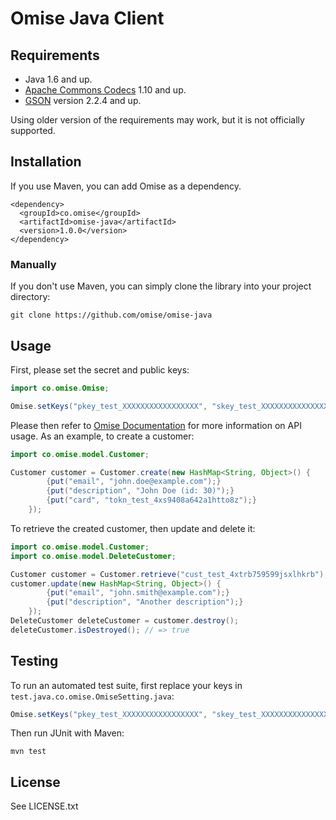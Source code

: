 # Omise Java Client

## Requirements

* Java 1.6 and up.
* [Apache Commons Codecs](http://commons.apache.org/proper/commons-codec/) 1.10 and up.
* [GSON](https://code.google.com/p/google-gson/) version 2.2.4 and up.

Using older version of the requirements may work, but it is not officially supported.

## Installation

If you use Maven, you can add Omise as a dependency.

```
<dependency>
  <groupId>co.omise</groupId>
  <artifactId>omise-java</artifactId>
  <version>1.0.0</version>
</dependency>
```

### Manually

If you don't use Maven, you can simply clone the library into your project directory:

```
git clone https://github.com/omise/omise-java
```

## Usage

First, please set the secret and public keys:

```java
import co.omise.Omise;

Omise.setKeys("pkey_test_XXXXXXXXXXXXXXXXX", "skey_test_XXXXXXXXXXXXXXXXX");
```

Please then refer to [Omise Documentation](https://docs.omise.co/) for more information on API usage. As an example, to create a customer:

```java
import co.omise.model.Customer;

Customer customer = Customer.create(new HashMap<String, Object>() {
        {put("email", "john.doe@example.com");}
        {put("description", "John Doe (id: 30)");}
        {put("card", "tokn_test_4xs9408a642a1htto8z");}
    });
```

To retrieve the created customer, then update and delete it:

```java
import co.omise.model.Customer;
import co.omise.model.DeleteCustomer;

Customer customer = Customer.retrieve("cust_test_4xtrb759599jsxlhkrb");
customer.update(new HashMap<String, Object>() {
        {put("email", "john.smith@example.com");}
        {put("description", "Another description");}
    });
DeleteCustomer deleteCustomer = customer.destroy();
deleteCustomer.isDestroyed(); // => true
```

## Testing

To run an automated test suite, first replace your keys in `test.java.co.omise.OmiseSetting.java`:

```java
Omise.setKeys("pkey_test_XXXXXXXXXXXXXXXXX", "skey_test_XXXXXXXXXXXXXXXXX");
```

Then run JUnit with Maven:

```
mvn test
```

## License

See LICENSE.txt

